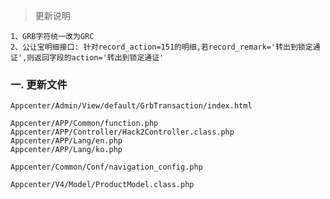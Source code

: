 > 更新说明

	1、GRB字符统一改为GRC
	2、公让宝明细接口: 针对record_action=151的明细,若record_remark='转出到锁定通证',则返回字段的action='转出到锁定通证'

### 一. 更新文件

	Appcenter/Admin/View/default/GrbTransaction/index.html
	
	Appcenter/APP/Common/function.php
	Appcenter/APP/Controller/Hack2Controller.class.php
	Appcenter/APP/Lang/en.php
	Appcenter/APP/Lang/ko.php
	
	Appcenter/Common/Conf/navigation_config.php
	
	Appcenter/V4/Model/ProductModel.class.php
	